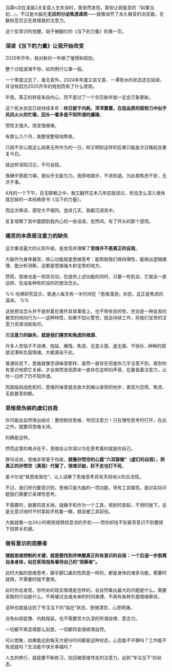
当第n次在凌晨2点复盘人生失误时，我突然发现，那些让我窒息的『如果当初...』，不过是大脑在**无目的分泌焦虑递质**——就像误开了永久静音的浏览器，无数标签页正在吞噬我的注意力。

这个反常识的觉醒，始于被翻烂的《当下的力量》的某一页。

### 深读《当下的力量》让我开始改变

2025年开年，我对新的一年做了憧憬和规划。

整个过程波澜不惊，如同例行公事一般。

一个季度过去了，毫无意外，2024年年底又丧又差、一潭死水的状态还在延续，并没有因为2025开年的规划而有了什么改观。

毕竟，真正的转变来自内心，而不是过了一个农历新年就一定会万象更新。

这个死水状态已经持续多年：**终日疲于内耗，浑浑噩噩，在低品质的假努力中似乎风风火火的忙碌，回头一看多是不知所谓的庸碌**。

惯性太强大，改变很艰难。

有那么几个月，我整宿整宿地熬夜。

只因不甘心就这么结束无所作为的一日，却又明知这样的后果只能是次日晚起且重复今日。

就这样深陷沉沦，不可自拔。

我确乎筋疲力竭，我似乎无能为力。我原地踏步，不进则退。为此我焦虑不安，无济于事。

4月的一个下午，百无聊赖之中，我又翻开这本几年前就读过，但没怎么深入很快就忘掉的一本经典奇书《当下的力量》，

而这次再读，感受大不相同。连续几天，我都沉浸其中。

反复咀嚼了其中震颤到我内心的一些话语，忽然间，有了开头的那个感悟。

### 痛苦的本质是注意力的缺失

这次重读最大的认知升级，是发现并理解了**思维并不是真正的自我**。

大脑作为身体器官，核心功能就是思维思考：能帮助我们保持理性，能做出逻辑推理，能分析洞察，这都是思维强大和宝贵的地方。

然而，思维也是一把双刃剑，在提供上述功能的同时，只要一有机会，它就会一直运转，生成各种有的没的的想法念头。

%% 哈佛研究显示，普通人每天有一半时间在「思维漫游」状态，这正是焦虑的温床。 %%

这些想法念头并不是附着在某件具体事情上，也不带有目的性，完全是一种自发的悬空的倾向行为——这种特性，如果不加以警觉，就会持续工作，将我们宝贵的注意力资源消耗殆尽。

而**注意力的缺失，就是我们痛苦和焦虑的根源**。

许多人苦恼于不自律、拖延、懒惰、焦虑、无意义感、虚无感、不快乐...种种的困惑泥潭和负面情绪，大都源自于此。

普通状态下，思维就像空调噪音那样，虽然一直存在但是你几乎注意不到，直到你有意识地把它关掉，才会突然发现原来一直存在这样的声音，在蚕食着注意力，让你一日终了仍不知所谓。

而面临挑战危机时，思维的噪音就会放大到难以承受的地步，表现为恐慌、焦虑、无助甚至抑郁。

### 思维是伪装的虚幻自我

你可能会自然得出结论：要控制住思维，夺回注意力！只在理性思考时打开，在此之外，就要将思维关闭。

的确是这样。

然而这里的难点在于，思维会让你误以为在思考着的就是你自己。

换句话说，思维非常善于伪装，**就像孙悟空的心猿“六耳猕猴”（虚幻的自我），把真正的孙悟空（真我）代替了，很难识破，赶不走也打不死**。

笛卡尔说“我思故我在”，让人误解了思维思考具有天经地义的合法性。

不过，我们终归要意识到，思维只是大脑的一项功能，带有工具属性，面对实际问题我们需要它来理性思考。

不需要时，就要将其关掉。就像手机作为一个工具，用到时拿起，不用时放下。总是无意识地时不时拿起手机看一眼，就会被工具奴役。

大脑就像一台24小时刷短视频信息流的手机——而你却找不到甚至意识不到要按下锁屏关机键。

### 做有意识的观察者

**摆脱思维控制的关键，就是要找到并唤醒真正的有意识的自我：一个后退一步脱离自身身体，站在客观视角看待自己的“观察者”。**

此时大脑的思维思考，跟手脚口鼻的性质是一样的，都是身体的诸多功能，需要时就用，不需要时就不要用。

此时你会发现，你所处的现实情境是怎样的，会自然看出最大的问题是什么，需要采取的行动是什么，不再被过去或未来的时间束缚，不再有各种负面情绪牵绊。

这样也就是达到了专注当下的“临在”状态，思绪清空，心思明澈。

没有纠结犹豫、内耗拖延，也不需要苦大仇深的所谓自律、意志力。

一切都不再显得那么刻意，一切都将变得顺滑自然。

可以想象，如果能达到每天大部分时间都是这种状态，心态能不平静吗？工作能不有成就吗？生活能不快乐幸福吗？

人生的修行，就是要不断练习，拉回被思维夺走的注意力，达到“专注当下”的状态。